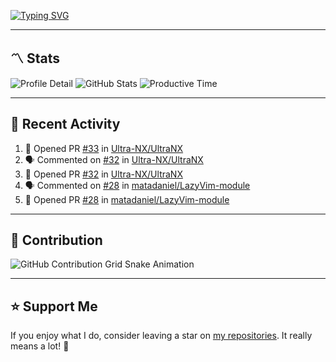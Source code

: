 [![Typing SVG](https://readme-typing-svg.demolab.com?font=&duration=2500&pause=100&center=true&vCenter=true&multiline=true&width=1000&height=60&lines=Hi+There!;Welcome+to+my+Github+profile+%F0%9F%91%8B)](https://git.io/typing-svg)

---

## 〽️ Stats

![Profile Detail](http://github-profile-summary-cards.vercel.app/api/cards/profile-details?username=phucleeuwu&theme=transparent)
![GitHub Stats](http://github-profile-summary-cards.vercel.app/api/cards/stats?username=phucleeuwu&theme=transparent)
![Productive Time](http://github-profile-summary-cards.vercel.app/api/cards/productive-time?username=phucleeuwu&theme=transparent&utcOffset=8)

---

## 📝 Recent Activity

<!--START_SECTION:activity-->
1. 💪 Opened PR [#33](https://github.com/Ultra-NX/UltraNX/pull/33) in [Ultra-NX/UltraNX](https://github.com/Ultra-NX/UltraNX)
2. 🗣 Commented on [#32](https://github.com/Ultra-NX/UltraNX/pull/32#issuecomment-2883766728) in [Ultra-NX/UltraNX](https://github.com/Ultra-NX/UltraNX)
3. 💪 Opened PR [#32](https://github.com/Ultra-NX/UltraNX/pull/32) in [Ultra-NX/UltraNX](https://github.com/Ultra-NX/UltraNX)
4. 🗣 Commented on [#28](https://github.com/matadaniel/LazyVim-module/pull/28#issuecomment-2882142430) in [matadaniel/LazyVim-module](https://github.com/matadaniel/LazyVim-module)
5. 💪 Opened PR [#28](https://github.com/matadaniel/LazyVim-module/pull/28) in [matadaniel/LazyVim-module](https://github.com/matadaniel/LazyVim-module)
<!--END_SECTION:activity-->

<!--START_SECTION:waka-->
<!--END_SECTION:waka-->

---

## 🐍 Contribution

<picture>
  <source media="(prefers-color-scheme: dark)" srcset="https://raw.githubusercontent.com/phucleeuwu/phucleeuwu/output/github-contribution-grid-snake-dark.svg">
  <source media="(prefers-color-scheme: light)" srcset="https://raw.githubusercontent.com/phucleeuwu/phucleeuwu/output/github-contribution-grid-snake.svg">
  <img alt="GitHub Contribution Grid Snake Animation" src="https://raw.githubusercontent.com/phucleeuwu/phucleeuwu/output/github-contribution-grid-snake.svg">
</picture>

---

## ⭐ Support Me

If you enjoy what I do, consider leaving a star on [my repositories](https://github.com/phucleeuwu?tab=repositories&type=source). It really means a lot! 💙
